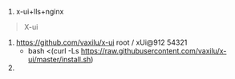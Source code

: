 1. x-ui+lls+nginx
> X-ui
1. https://github.com/vaxilu/x-ui root / xUi@912 54321
    * bash <(curl -Ls https://raw.githubusercontent.com/vaxilu/x-ui/master/install.sh)
2. 
